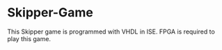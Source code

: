 # Skipper-Game

This Skipper game is programmed with VHDL in ISE.
FPGA is required to play this game.

